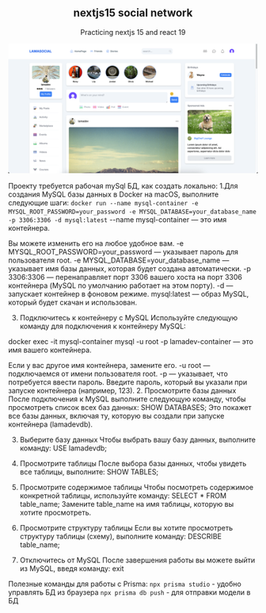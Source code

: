 <h2 align="center">nextjs15 social network</h3>

  <p align="center">
   Practicing nextjs 15 and react 19
    <br />
</p>

<!-- ABOUT THE PROJECT -->
![Alt text](/public/promo.png?raw=true "promo")

Проекту требуется рабочая mySql БД, как создать локально:
1.Для создания MySQL базы данных в Docker на macOS, выполните следующие шаги:
`docker run --name mysql-container -e MYSQL_ROOT_PASSWORD=your_password -e MYSQL_DATABASE=your_database_name -p 3306:3306 -d mysql:latest`
--name mysql-container — это имя контейнера. 

Вы можете изменить его на любое удобное вам.
-e MYSQL_ROOT_PASSWORD=your_password — указывает пароль для пользователя root.
-e MYSQL_DATABASE=your_database_name — указывает имя базы данных, которая будет создана автоматически.
-p 3306:3306 — перенаправляет порт 3306 вашего хоста на порт 3306 контейнера (MySQL по умолчанию работает на этом порту).
-d — запускает контейнер в фоновом режиме.
mysql:latest — образ MySQL, который будет скачан и использован.

3. Подключитесь к контейнеру с MySQL
   Используйте следующую команду для подключения к контейнеру MySQL:

docker exec -it mysql-container mysql -u root -p
lamadev-container — это имя вашего контейнера. 

Если у вас другое имя контейнера, замените его.
-u root — подключаемся от имени пользователя root.
-p — указывает, что потребуется ввести пароль. Введите пароль, который вы указали при запуске контейнера (например, 123).
2. Просмотрите базы данных
   После подключения к MySQL выполните следующую команду, чтобы просмотреть список всех баз данных:
SHOW DATABASES;
Это покажет все базы данных, включая ту, которую вы создали при запуске контейнера (lamadevdb).

3. Выберите базу данных
   Чтобы выбрать вашу базу данных, выполните команду:
USE lamadevdb;
4. Просмотрите таблицы
   После выбора базы данных, чтобы увидеть все таблицы, выполните:
SHOW TABLES;
5. Просмотрите содержимое таблицы
   Чтобы посмотреть содержимое конкретной таблицы, используйте команду:
SELECT * FROM table_name;
Замените table_name на имя таблицы, которую вы хотите просмотреть.

6. Просмотрите структуру таблицы
   Если вы хотите просмотреть структуру таблицы (схему), выполните команду:
DESCRIBE table_name;
7. Отключитесь от MySQL
   После завершения работы вы можете выйти из MySQL, введя команду:
exit

Полезные команды для работы с Prisma:
`npx prisma studio` - удобно управлять БД из браузера
`npx prisma db push` - для отправки модели в БД
